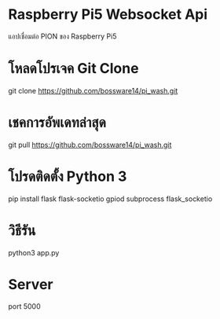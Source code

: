 # Raspberry Pi5 Websocket Api
แอปเชื่อมต่อ PION ของ Raspberry Pi5

# โหลดโปรเจค Git Clone
 git clone https://github.com/bossware14/pi_wash.git

# เชคการอัพเดทล่าสุด
 git pull https://github.com/bossware14/pi_wash.git
 
# โปรดติดตั้ง Python 3
pip install flask flask-socketio gpiod subprocess flask_socketio

# วิธีรัน
python3 app.py

# Server
port 5000
